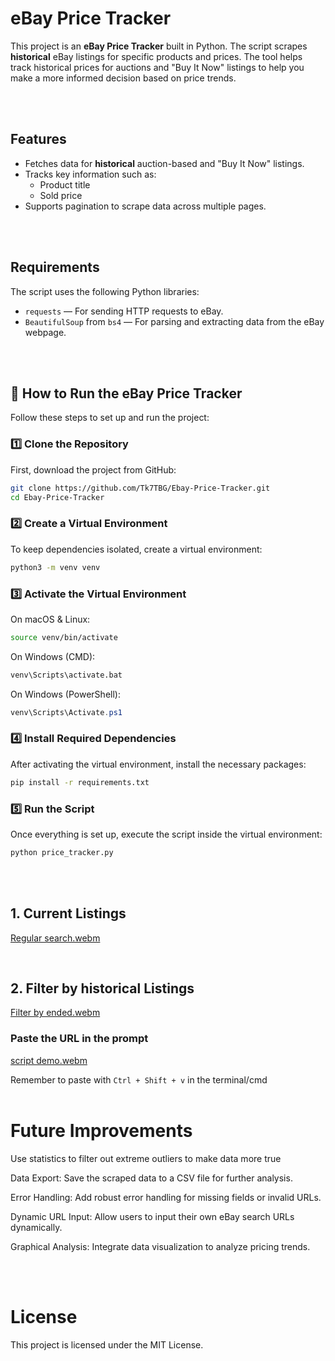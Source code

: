 # eBay Price Tracker

This project is an **eBay Price Tracker** built in Python. The script scrapes **historical** eBay listings for specific products and prices. The tool helps track historical prices for auctions and "Buy It Now" listings to help you make a more informed decision based on price trends.

<br />
<br />

## Features
- Fetches data for **historical** auction-based and "Buy It Now" listings.
- Tracks key information such as:
  - Product title
  - Sold price
- Supports pagination to scrape data across multiple pages.

<br />
<br />

## Requirements
The script uses the following Python libraries:
- `requests` — For sending HTTP requests to eBay.
- `BeautifulSoup` from `bs4` — For parsing and extracting data from the eBay webpage.

<br />
<br />

## 🚀 How to Run the eBay Price Tracker

Follow these steps to set up and run the project:

### 1️⃣ Clone the Repository
First, download the project from GitHub:
```bash
git clone https://github.com/Tk7TBG/Ebay-Price-Tracker.git
cd Ebay-Price-Tracker
```

### 2️⃣ Create a Virtual Environment
To keep dependencies isolated, create a virtual environment:
```bash
python3 -m venv venv
```

### 3️⃣ Activate the Virtual Environment
On macOS & Linux:
```bash
source venv/bin/activate
```
On Windows (CMD):
```bash
venv\Scripts\activate.bat
```
On Windows (PowerShell):
```powershell
venv\Scripts\Activate.ps1
```

### 4️⃣ Install Required Dependencies
After activating the virtual environment, install the necessary packages:
```bash
pip install -r requirements.txt
```

### 5️⃣ Run the Script
Once everything is set up, execute the script inside the virtual environment:
```bash
python price_tracker.py
```


<br />
<br />

## 1. Current Listings

[Regular search.webm](https://github.com/user-attachments/assets/e4a789ee-88e2-4ada-b491-d4dd2a62f59c)

<br />


## 2. Filter by historical Listings
[Filter by ended.webm](https://github.com/user-attachments/assets/90b91638-6bd5-4ca2-9d8e-5f4f75e1c36e)
<br />

### Paste the URL in the prompt
[script demo.webm](https://github.com/user-attachments/assets/411aae73-4990-4410-bdba-7821a54bcb68)

Remember to paste with `Ctrl + Shift + v` in the terminal/cmd
<br />
<br />

# Future Improvements
Use statistics to filter out extreme outliers to make data more true

Data Export: Save the scraped data to a CSV file for further analysis.

Error Handling: Add robust error handling for missing fields or invalid URLs.

Dynamic URL Input: Allow users to input their own eBay search URLs dynamically.

Graphical Analysis: Integrate data visualization to analyze pricing trends.

<br />
<br />

# License
This project is licensed under the MIT License.

